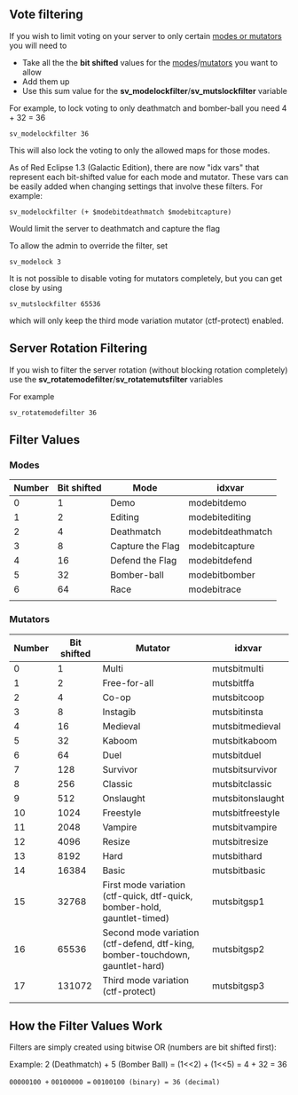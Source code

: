 ## Vote filtering

If you wish to limit voting on your server to only certain [modes or mutators](GameModes_and_Mutators "wikilink") you will need to

-   Take all the the **bit shifted** values for the [modes](#Modes "wikilink")/[mutators](#Mutators "wikilink") you want to allow
-   Add them up
-   Use this sum value for the **sv\_modelockfilter**/**sv\_mutslockfilter** variable

For example, to lock voting to only deathmatch and bomber-ball you need 4 + 32 = 36

`sv_modelockfilter 36`

This will also lock the voting to only the allowed maps for those modes.

As of Red Eclipse 1.3 (Galactic Edition), there are now "idx vars" that represent each bit-shifted value for each mode and mutator. These vars can be easily added when changing settings that involve these filters. For example:

`sv_modelockfilter (+ $modebitdeathmatch $modebitcapture)`

Would limit the server to deathmatch and capture the flag

To allow the admin to override the filter, set

`sv_modelock 3`

It is not possible to disable voting for mutators completely, but you can get close by using

`sv_mutslockfilter 65536`

which will only keep the third mode variation mutator (ctf-protect) enabled.

## Server Rotation Filtering

If you wish to filter the server rotation (without blocking rotation completely) use the **sv\_rotatemodefilter**/**sv\_rotatemutsfilter** variables

For example

`sv_rotatemodefilter 36`

## Filter Values

### Modes

| Number | Bit shifted | Mode             | idxvar            |
|--------|-------------|------------------|-------------------|
| 0      | 1           | Demo             | modebitdemo       |
| 1      | 2           | Editing          | modebitediting    |
| 2      | 4           | Deathmatch       | modebitdeathmatch |
| 3      | 8           | Capture the Flag | modebitcapture    |
| 4      | 16          | Defend the Flag  | modebitdefend     |
| 5      | 32          | Bomber-ball      | modebitbomber     |
| 6      | 64          | Race             | modebitrace       |
||

### Mutators

| Number | Bit shifted | Mutator                                                                       | idxvar           |
|--------|-------------|-------------------------------------------------------------------------------|------------------|
| 0      | 1           | Multi                                                                         | mutsbitmulti     |
| 1      | 2           | Free-for-all                                                                  | mutsbitffa       |
| 2      | 4           | Co-op                                                                         | mutsbitcoop      |
| 3      | 8           | Instagib                                                                      | mutsbitinsta     |
| 4      | 16          | Medieval                                                                      | mutsbitmedieval  |
| 5      | 32          | Kaboom                                                                        | mutsbitkaboom    |
| 6      | 64          | Duel                                                                          | mutsbitduel      |
| 7      | 128         | Survivor                                                                      | mutsbitsurvivor  |
| 8      | 256         | Classic                                                                       | mutsbitclassic   |
| 9      | 512         | Onslaught                                                                     | mutsbitonslaught |
| 10     | 1024        | Freestyle                                                                     | mutsbitfreestyle |
| 11     | 2048        | Vampire                                                                       | mutsbitvampire   |
| 12     | 4096        | Resize                                                                        | mutsbitresize    |
| 13     | 8192        | Hard                                                                          | mutsbithard      |
| 14     | 16384       | Basic                                                                         | mutsbitbasic     |
| 15     | 32768       | First mode variation (ctf-quick, dtf-quick, bomber-hold, gauntlet-timed)      | mutsbitgsp1      |
| 16     | 65536       | Second mode variation (ctf-defend, dtf-king, bomber-touchdown, gauntlet-hard) | mutsbitgsp2      |
| 17     | 131072      | Third mode variation (ctf-protect)                                            | mutsbitgsp3      |
||

## How the Filter Values Work

Filters are simply created using bitwise OR (numbers are bit shifted first):

Example: 2 (Deathmatch) + 5 (Bomber Ball) = (1&lt;&lt;2) + (1&lt;&lt;5) = 4 + 32 = 36

`00000100 +`
`00100000 =`
`00100100 (binary) = 36 (decimal)`
